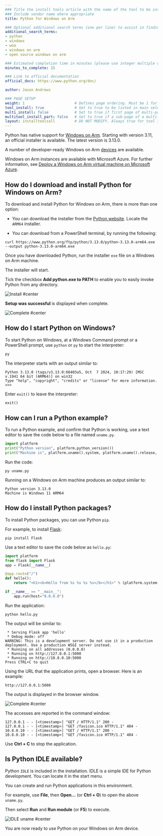 ```yaml
---
### Title the install tools article with the name of the tool to be installed
### Include vendor name where appropriate
title: Python for Windows on Arm

### Optional additional search terms (one per line) to assist in finding the article
additional_search_terms:
- python
- windows
- woa
- windows on arm
- open source windows on arm

### Estimated completion time in minutes (please use integer multiple of 5)
minutes_to_complete: 15

### Link to official documentation
official_docs: https://www.python.org/doc/

author: Jason Andrews

### PAGE SETUP
weight: 1                       # Defines page ordering. Must be 1 for first (or only) page.
tool_install: true              # Set to true to be listed in main selection page, else false
multi_install: false            # Set to true if first page of multi-page article, else false
multitool_install_part: false   # Set to true if a sub-page of a multi-page article, else false
layout: installtoolsall         # DO NOT MODIFY. Always true for tool install articles
---
```


Python has native support for [Windows on Arm](https://learn.microsoft.com/en-us/windows/arm/overview). Starting with version 3.11, an official installer is available. The latest version is 3.13.0.

A number of developer-ready Windows on Arm [devices](/learning-paths/laptops-and-desktops/intro/find-hardware/) are available.

Windows on Arm instances are available with Microsoft Azure. For further information, see [Deploy a Windows on Arm virtual machine on Microsoft Azure](/learning-paths/cross-platform/woa_azure/).

## How do I download and install Python for Windows on Arm?

To download and install Python for Windows on Arm, there is more than one option:

* You can download the installer from the [Python website](https://www.python.org/downloads/windows/). Locate the `ARM64` installer.

* You can download from a PowerShell terminal, by running the following:
```command
curl https://www.python.org/ftp/python/3.13.0/python-3.13.0-arm64.exe --output python-3.13.0-arm64.exe
```

Once you have downloaded Python, run the installer `exe` file on a Windows on Arm machine. 

The installer will start. 

Tick the checkbox **Add python.exe to PATH** to enable you to easily invoke Python from any directory.

![Install #center](/install-guides/_images/py1-woa.png)

**Setup was successful** is displayed when complete.

![Complete #center](/install-guides/_images/py2-woa.png)

## How do I start Python on Windows? 

To start Python on Windows, at a Windows Command prompt or a PowerShell prompt, use `python` or `py` to start the interpreter:

```cmd
py
```

The interpreter starts with an output similar to:

```output
Python 3.13.0 (tags/v3.13.0:60403a5, Oct  7 2024, 10:17:29) [MSC v.1941 64 bit (ARM64)] on win32
Type "help", "copyright", "credits" or "license" for more information.
>>>
```

Enter `exit()` to leave the interpreter:

```python
exit()
```

## How can I run a Python example?

To run a Python example, and confirm that Python is working, use a text editor to save the code below to a file named `uname.py`.

```python
import platform
print("Python version", platform.python_version())
print("Machine is", platform.uname().system, platform.uname().release, platform.uname().machine)
```

Run the code:

```console
py uname.py
```

Running on a Windows on Arm machine produces an output similar to:

```output
Python version 3.13.0
Machine is Windows 11 ARM64
```

## How do I install Python packages?

To install Python packages, you can use Python `pip`. 

For example, to install [Flask](https://palletsprojects.com/p/flask/):
```console
pip install Flask
```

Use a text editor to save the code below as `hello.py`:

```python
import platform
from flask import Flask
app = Flask(__name__)

@app.route("/")
def hello():
    return "<h1><b>Hello from %s %s %s %s</b></h1>" % (platform.system(), platform.release(), platform.version(), platform.machine())

if __name__ == "__main__":
    app.run(host="0.0.0.0")
```

Run the application:
```console
python hello.py
```

The output will be similar to:
```output
 * Serving Flask app 'hello'
 * Debug mode: off
WARNING: This is a development server. Do not use it in a production deployment. Use a production WSGI server instead.
 * Running on all addresses (0.0.0.0)
 * Running on http://127.0.0.1:5000
 * Running on http://10.8.0.10:5000
Press CTRL+C to quit
```
Using the URL that the application prints, open a browser. Here is an example:
```url
http://127.0.0.1:5000
```
The output is displayed in the browser window.

![Complete #center](/install-guides/_images/flask-woa.png)

The accesses are reported in the command window:

```output
127.0.0.1 - - [<timestamp>] "GET / HTTP/1.1" 200 -
127.0.0.1 - - [<timestamp>] "GET /favicon.ico HTTP/1.1" 404 -
10.8.0.10 - - [<timestamp>] "GET / HTTP/1.1" 200 -
10.8.0.10 - - [<timestamp>] "GET /favicon.ico HTTP/1.1" 404 -
```

Use **Ctrl + C** to stop the application.

## Is Python IDLE available?

Python `IDLE` is included in the installation. IDLE is a simple IDE for Python development. You can locate it in the start menu.

You can create and run Python applications in this environment.

For example, use **File**, then **Open...** (or **Ctrl + O**) to open the above `uname.py`.

Then select **Run** and **Run module** (or **F5**) to execute.

![IDLE uname #center](/install-guides/_images/py3-woa.png)


You are now ready to use Python on your Windows on Arm device. 
